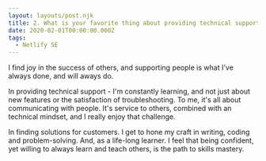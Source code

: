 ```yaml
---
layout: layouts/post.njk
title: 2. What is your favorite thing about providing technical support?
date: 2020-02-01T00:00:00.000Z
tags:
  - Netlify SE
---
```



I find joy in the success of others, and  supporting people is what I've always done, and will aways do.

In providing technical support - I'm constantly learning, and not just about new features or the satisfaction of troubleshooting. To me, it's all about communicating with people. It's service to others, combined with an technical mindset, and I really enjoy that challenge.

In finding solutions for customers. I get to hone my craft in writing, coding and problem-solving.  And, as a life-long learner. I feel that being confident, yet willing to always learn and teach others, is the path to  skills mastery.
